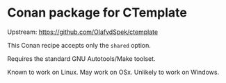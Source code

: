 Conan package for CTemplate
===========================

Upstream: https://github.com/OlafvdSpek/ctemplate

This Conan recipe accepts only the `shared` option.

Requires the standard GNU Autotools/Make toolset.

Known to work on Linux. May work on OSx. Unlikely to work on
Windows.
